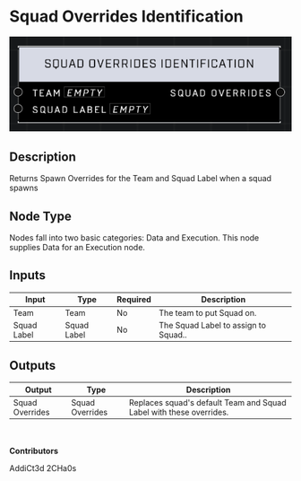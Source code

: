 # Squad Overrides Identification
![alt text](../../../.gitbook/assets/squad-overrides-identification.png)
## Description
Returns Spawn Overrides for the Team and Squad Label when a squad spawns

## Node Type
Nodes fall into two basic categories: Data and Execution. This node supplies Data for an Execution node.

## Inputs
| Input            | Type             | Required | Description												    |
|------------------|------------------|----------|--------------------------------------------------------------|
| Team | Team| No | The team to put Squad on. |
| Squad Label | Squad Label | No | The Squad Label to assign to Squad.. |

## Outputs
| Output           | Type             | Description												     |
|------------------|------------------|--------------------------------------------------------------|
| Squad Overrides | Squad Overrides | Replaces squad's default Team and Squad Label with these overrides.

\
\
**Contributors**

AddiCt3d 2CHa0s